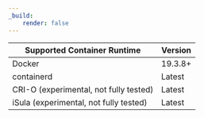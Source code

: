 ```yaml
---
_build:
    render: false
---
```


| Supported Container Runtime                 | Version |
| ------------------------------------------- | ------- |
| Docker                                      | 19.3.8+ |
| containerd | Latest  |
| CRI-O (experimental, not fully tested)      | Latest  |
| iSula (experimental, not fully tested)      | Latest  |

